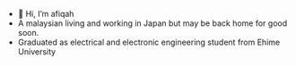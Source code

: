 - 👋 Hi, I’m afiqah
- A malaysian living and working in Japan but may be back home for good soon.
- Graduated as electrical and electronic engineering student from Ehime University

<!---
afqhkz/afqhkz is a ✨ special ✨ repository because its `README.md` (this file) appears on your GitHub profile.
You can click the Preview link to take a look at your changes.
--->
